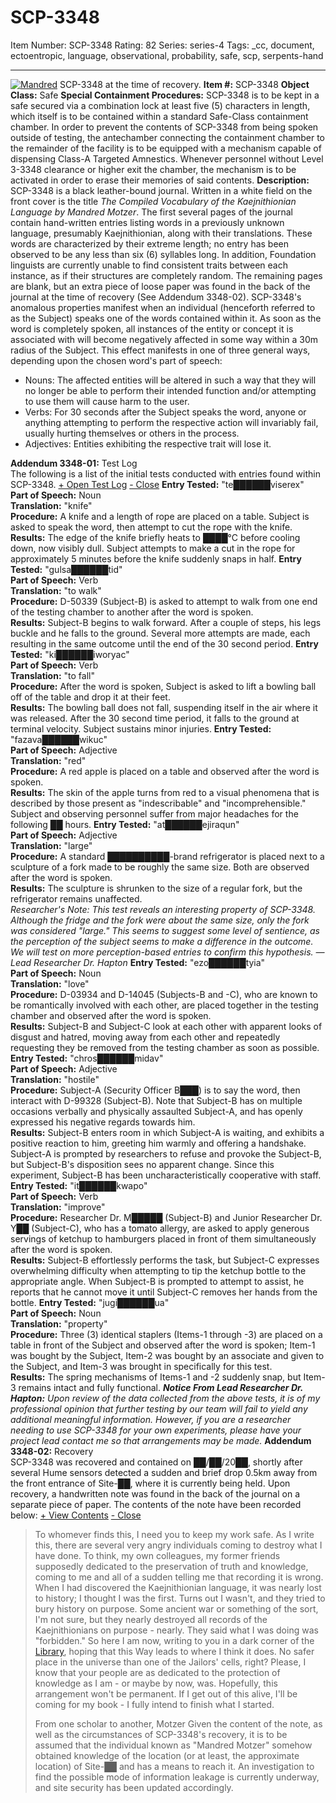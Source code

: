 # SCP-3348
Item Number: SCP-3348
Rating: 82
Series: series-4
Tags: _cc, document, ectoentropic, language, observational, probability, safe, scp, serpents-hand

---

[![Mandred](https://scp-wiki.wdfiles.com/local--resized-images/scp-3348/Mandred/medium.jpg)](https://scp-wiki.wdfiles.com/local--files/scp-3348/Mandred)
SCP-3348 at the time of recovery.
**Item #:** SCP-3348
**Object Class:** Safe
**Special Containment Procedures:** SCP-3348 is to be kept in a safe secured via a combination lock at least five (5) characters in length, which itself is to be contained within a standard Safe-Class containment chamber.
In order to prevent the contents of SCP-3348 from being spoken outside of testing, the antechamber connecting the containment chamber to the remainder of the facility is to be equipped with a mechanism capable of dispensing Class-A Targeted Amnestics. Whenever personnel without Level 3-3348 clearance or higher exit the chamber, the mechanism is to be activated in order to erase their memories of said contents.
**Description:** SCP-3348 is a black leather-bound journal. Written in a white field on the front cover is the title _The Compiled Vocabulary of the Kaejnithionian Language by Mandred Motzer_.
The first several pages of the journal contain hand-written entries listing words in a previously unknown language, presumably Kaejnithionian, along with their translations. These words are characterized by their extreme length; no entry has been observed to be any less than six (6) syllables long. In addition, Foundation linguists are currently unable to find consistent traits between each instance, as if their structures are completely random.
The remaining pages are blank, but an extra piece of loose paper was found in the back of the journal at the time of recovery (See Addendum 3348-02).
SCP-3348's anomalous properties manifest when an individual (henceforth referred to as the Subject) speaks one of the words contained within it. As soon as the word is completely spoken, all instances of the entity or concept it is associated with will become negatively affected in some way within a 30m radius of the Subject. This effect manifests in one of three general ways, depending upon the chosen word's part of speech:
  * Nouns: The affected entities will be altered in such a way that they will no longer be able to perform their intended function and/or attempting to use them will cause harm to the user.
  * Verbs: For 30 seconds after the Subject speaks the word, anyone or anything attempting to perform the respective action will invariably fail, usually hurting themselves or others in the process.
  * Adjectives: Entities exhibiting the respective trait will lose it.

**Addendum 3348-01:** Test Log  
The following is a list of the initial tests conducted with entries found within SCP-3348.
[\+ Open Test Log](javascript:;)
[\- Close](javascript:;)
**Entry Tested:** "te██████viserex"  
**Part of Speech:** Noun  
**Translation:** "knife"  
**Procedure:** A knife and a length of rope are placed on a table. Subject is asked to speak the word, then attempt to cut the rope with the knife.  
**Results:** The edge of the knife briefly heats to ████°C before cooling down, now visibly dull. Subject attempts to make a cut in the rope for approximately 5 minutes before the knife suddenly snaps in half.
**Entry Tested:** "gulsa██████tid"  
**Part of Speech:** Verb  
**Translation:** "to walk"  
**Procedure:** D-50339 (Subject-B) is asked to attempt to walk from one end of the testing chamber to another after the word is spoken.  
**Results:** Subject-B begins to walk forward. After a couple of steps, his legs buckle and he falls to the ground. Several more attempts are made, each resulting in the same outcome until the end of the 30 second period.
**Entry Tested:** "ki██████iworyac"  
**Part of Speech:** Verb  
**Translation:** "to fall"  
**Procedure:** After the word is spoken, Subject is asked to lift a bowling ball off of the table and drop it at their feet.  
**Results:** The bowling ball does not fall, suspending itself in the air where it was released. After the 30 second time period, it falls to the ground at terminal velocity. Subject sustains minor injuries.
**Entry Tested:** "fazava██████wikuc"  
**Part of Speech:** Adjective  
**Translation:** "red"  
**Procedure:** A red apple is placed on a table and observed after the word is spoken.  
**Results:** The skin of the apple turns from red to a visual phenomena that is described by those present as "indescribable" and "incomprehensible." Subject and observing personnel suffer from major headaches for the following ██ hours.
**Entry Tested:** "at██████ejiraqun"  
**Part of Speech:** Adjective  
**Translation:** "large"  
**Procedure:** A standard ██████████-brand refrigerator is placed next to a sculpture of a fork made to be roughly the same size. Both are observed after the word is spoken.  
**Results:** The sculpture is shrunken to the size of a regular fork, but the refrigerator remains unaffected.  
_Researcher's Note: This test reveals an interesting property of SCP-3348. Although the fridge and the fork were about the same size, only the fork was considered "large." This seems to suggest some level of sentience, as the perception of the subject seems to make a difference in the outcome. We will test on more perception-based entries to confirm this hypothesis. —Lead Researcher Dr. Hapton_
**Entry Tested:** "ezo██████tyia"  
**Part of Speech:** Noun  
**Translation:** "love"  
**Procedure:** D-03934 and D-14045 (Subjects-B and -C), who are known to be romantically involved with each other, are placed together in the testing chamber and observed after the word is spoken.  
**Results:** Subject-B and Subject-C look at each other with apparent looks of disgust and hatred, moving away from each other and repeatedly requesting they be removed from the testing chamber as soon as possible.
**Entry Tested:** "chros██████midav"  
**Part of Speech:** Adjective  
**Translation:** "hostile"  
**Procedure:** Subject-A (Security Officer B███) is to say the word, then interact with D-99328 (Subject-B). Note that Subject-B has on multiple occasions verbally and physically assaulted Subject-A, and has openly expressed his negative regards towards him.  
**Results:** Subject-B enters room in which Subject-A is waiting, and exhibits a positive reaction to him, greeting him warmly and offering a handshake. Subject-A is prompted by researchers to refuse and provoke the Subject-B, but Subject-B's disposition sees no apparent change. Since this experiment, Subject-B has been uncharacteristically cooperative with staff.
**Entry Tested:** "it██████kwapo"  
**Part of Speech:** Verb  
**Translation:** "improve"  
**Procedure:** Researcher Dr. M█████ (Subject-B) and Junior Researcher Dr. Y██ (Subject-C), who has a tomato allergy, are asked to apply generous servings of ketchup to hamburgers placed in front of them simultaneously after the word is spoken.  
**Results:** Subject-B effortlessly performs the task, but Subject-C expresses overwhelming difficulty when attempting to tip the ketchup bottle to the appropriate angle. When Subject-B is prompted to attempt to assist, he reports that he cannot move it until Subject-C removes her hands from the bottle.
**Entry Tested:** "jugi██████ua"  
**Part of Speech:** Noun  
**Translation:** "property"  
**Procedure:** Three (3) identical staplers (Items-1 through -3) are placed on a table in front of the Subject and observed after the word is spoken; Item-1 was bought by the Subject, Item-2 was bought by an associate and given to the Subject, and Item-3 was brought in specifically for this test.  
**Results:** The spring mechanisms of Items-1 and -2 suddenly snap, but Item-3 remains intact and fully functional.
_**Notice From Lead Researcher Dr. Hapton:** Upon review of the data collected from the above tests, it is of my professional opinion that further testing by our team will fail to yield any additional meaningful information. However, if you are a researcher needing to use SCP-3348 for your own experiments, please have your project lead contact me so that arrangements may be made._
**Addendum 3348-02:** Recovery  
SCP-3348 was recovered and contained on ██/██/20██, shortly after several Hume sensors detected a sudden and brief drop 0.5km away from the front entrance of Site-██, where it is currently being held. Upon recovery, a handwritten note was found in the back of the journal on a separate piece of paper. The contents of the note have been recorded below:
[\+ View Contents](javascript:;)
[\- Close](javascript:;)
> To whomever finds this,
> I need you to keep my work safe. As I write this, there are several very angry individuals coming to destroy what I have done. To think, my own colleagues, my former friends supposedly dedicated to the preservation of truth and knowledge, coming to me and all of a sudden telling me that recording it is wrong. When I had discovered the Kaejnithionian language, it was nearly lost to history; I thought I was the first.
> Turns out I wasn't, and they tried to bury history on purpose. Some ancient war or something of the sort, I'm not sure, but they nearly destroyed all records of the Kaejnithionians on purpose - nearly. They said what I was doing was "forbidden." So here I am now, writing to you in a dark corner of the [Library](http://www.scp-wiki.net/serpent-s-hand-hub), hoping that this Way leads to where I think it does. No safer place in the universe than one of the Jailors' cells, right? Please, I know that your people are as dedicated to the protection of knowledge as I am - or maybe by now, was.
> Hopefully, this arrangement won't be permanent. If I get out of this alive, I'll be coming for my book - I fully intend to finish what I started.  
>    
>  From one scholar to another,
> Motzer
Given the content of the note, as well as the circumstances of SCP-3348's recovery, it is to be assumed that the individual known as "Mandred Motzer" somehow obtained knowledge of the location (or at least, the approximate location) of Site-██ and has a means to reach it. An investigation to find the possible mode of information leakage is currently underway, and site security has been updated accordingly.